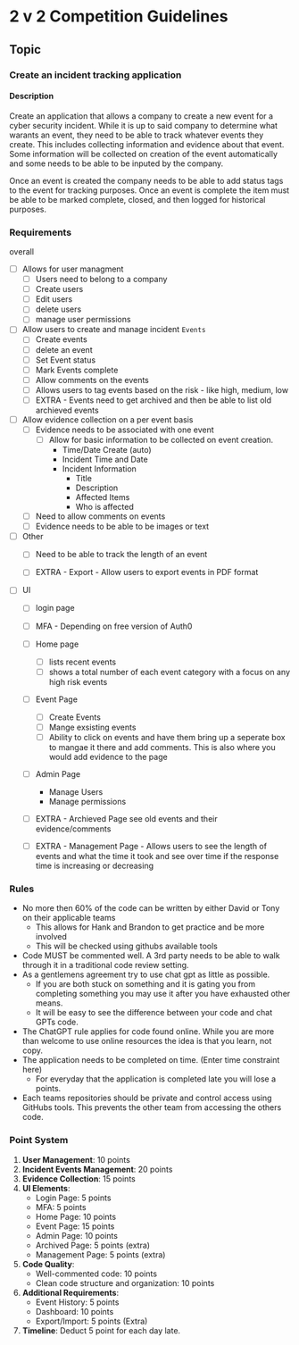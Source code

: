 # 2 v 2 Competition Guidelines

## Topic 

### Create an incident tracking application

#### Description
Create an application that allows a company to create a new event for a cyber security incident. While it is up to said company to determine what warants an event, they need to be able to track whatever events they create. This includes collecting information and evidence about that event. Some information will be collected on creation of the event automatically and some needs to be able to be inputed by the company. 

Once an event is created the company needs to be able to add status tags to the event for tracking purposes. Once an event is complete the item must be able to be marked complete, closed, and then logged for historical purposes.

### Requirements
overall
- [ ] Allows for user managment
  - [ ] Users need to belong to a company
  - [ ] Create users
  - [ ] Edit users
  - [ ] delete users
  - [ ] manage user permissions
- [ ] Allow users to create and manage incident `Events`
  - [ ] Create events
  - [ ] delete an event
  - [ ] Set Event status
  - [ ] Mark Events complete
  - [ ] Allow comments on the events
  - [ ] Allows users to tag events based on the risk - like high, medium, low
  - [ ] EXTRA - Events need to get archived and then be able to list old archieved events
- [ ] Allow evidence collection on a per event basis
  - [ ] Evidence needs to be associated with one event
    - [ ] Allow for basic information to be collected on event creation.
      - Time/Date Create (auto)
      - Incident Time and Date
      - Incident Information
        - Title
        - Description
        - Affected Items
        - Who is affected
  - [ ] Need to allow comments on events
  - [ ] Evidence needs to be able to be images or text
- [ ] Other
  - [ ] Need to be able to track the length of an event
  - [ ] EXTRA - Export - Allow users to export events in PDF format
 

- [ ] UI
  - [ ] login page
  - [ ] MFA - Depending on free version of Auth0
  - [ ] Home page
    - [ ] lists recent events
    - [ ] shows a total number of each event category with a focus on any high risk events
  - [ ] Event Page
    - [ ] Create Events
    - [ ] Mange exsisting events
    - [ ] Ability to click on events and have them bring up a seperate box to mangae it there and add comments. This is also where you would add evidence to the page
  - [ ] Admin Page
    - Manage Users
    - Manage permissions
  - [ ] EXTRA - Archieved Page see old events and their evidence/comments
  - [ ] EXTRA - Management Page - Allows users to see the length of events and what the time it took and see over time if the response time is increasing or decreasing


### Rules

- No more then 60% of the code can be written by either David or Tony on their applicable teams
  - This allows for Hank and Brandon to get practice and be more involved
  - This will be checked using githubs available tools
- Code MUST be commented well. A 3rd party needs to be able to walk through it in a traditional code review setting.
- As a gentlemens agreement try to use chat gpt as little as possible.
  - If you are both stuck on something and it is gating you from completing something you may use it after you have exhausted other means.
  - It will be easy to see the difference between your code and chat GPTs code.
- The ChatGPT rule applies for code found online. While you are more than welcome to use online resources the idea is that you learn, not copy.
- The application needs to be completed on time. (Enter time constraint here)
  - For everyday that the application is completed late you will lose a points.
- Each teams repositories should be private and control access using GitHubs tools. This prevents the other team from accessing the others code.


### Point System 

1. **User Management**: 10 points
2. **Incident Events Management**: 20 points
3. **Evidence Collection**: 15 points
4. **UI Elements**:
   - Login Page: 5 points
   - MFA: 5 points
   - Home Page: 10 points
   - Event Page: 15 points
   - Admin Page: 10 points
   - Archived Page: 5 points (extra)
   - Management Page: 5 points (extra)
5. **Code Quality**:
   - Well-commented code: 10 points
   - Clean code structure and organization: 10 points
6. **Additional Requirements**:
   - Event History: 5 points
   - Dashboard: 10 points
   - Export/Import: 5 points (Extra)
7. **Timeline**: Deduct 5 point for each day late.



